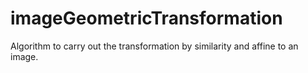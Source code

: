 # imageGeometricTransformation
Algorithm to carry out the transformation by similarity and affine to an image.
